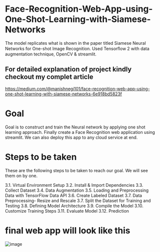 # Face-Recognition-Web-App-using-One-Shot-Learning-with-Siamese-Networks
The model replicates what is shown in the paper titled Siamese Neural Networks for One-shot Image Recognition. Used Tensorﬂow 2 with data augmentation technique, OpenCV &amp; streamlit.

## For detailed explanation of project kindly checkout my complet article
https://medium.com/@manishnegi101/face-recognition-web-app-using-one-shot-learning-with-siamese-networks-6e918bd5823f


# Goal
Goal is to construct and train the Neural network by applying one shot learning approach. Finally create a Face Recognition web application using streamlit. We can also deploy this app to any cloud service at end.
# Steps to be taken
These are the following steps to be taken to reach our goal. We will see them on by one.
  
  3.1. Virtual Environment Setup
  3.2. Install & Import Dependencies
  3.3. Collect Dataset
  3.4. Data Augmentation
  3.5. Loading and Preprocessing Data with TensorFlow Data API
  3.6. Create Labeled Dataset
  3.7. Data Preprocessing- Resize and Rescale
  3.7. Split the Dataset for Training and Testing
  3.8. Defining Model Architecture
  3.9. Compile the Model
  3.10. Customize Training Steps
  3.11. Evaluate Model
  3.12. Prediction
  

# final web app will look like this
  
![image](https://user-images.githubusercontent.com/102467943/190692137-e2ab456a-6a83-4f35-a9f9-f5a9cc6f2ffc.png)
